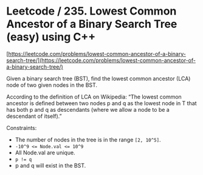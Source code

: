 # Leetcode / 235. Lowest Common Ancestor of a Binary Search Tree (easy) using C++

[https://leetcode.com/problems/lowest-common-ancestor-of-a-binary-search-tree/](https://leetcode.com/problems/lowest-common-ancestor-of-a-binary-search-tree/)

Given a binary search tree (BST), find the lowest common ancestor (LCA) node of two given nodes in the BST.

According to the definition of LCA on Wikipedia: “The lowest common ancestor is defined between two nodes p and q as the lowest node in T that has both p and q as descendants (where we allow a node to be a descendant of itself).”

Constraints:

- The number of nodes in the tree is in the range `[2, 10^5]`.
- `-10^9 <= Node.val <= 10^9`
- All Node.val are unique.
- `p != q`
- p and q will exist in the BST.